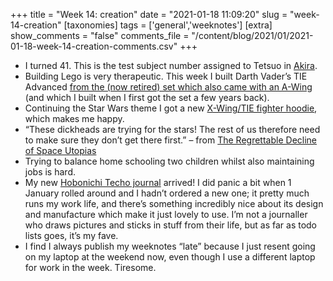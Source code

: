 +++
title = "Week 14: creation"
date = "2021-01-18 11:09:20"
slug = "week-14-creation"
[taxonomies]
tags = ['general','weeknotes']
[extra]
show_comments = "false"
comments_file = "/content/blog/2021/01/2021-01-18-week-14-creation-comments.csv"
+++

- I turned 41. This is the test subject number assigned to Tetsuo in [Akira](https://en.wikipedia.org/wiki/Akira_(1988_film)).
- Building Lego is very therapeutic. This week I built Darth Vader’s TIE Advanced [from the (now retired) set which also came with an A-Wing](https://www.lego.com/en-gb/product/vader-s-tie-advanced-vs-a-wing-starfighter-75150) (and which I built when I first got the set a few years back).
- Continuing the Star Wars theme I got a new [X-Wing/TIE fighter hoodie](https://www.teepublic.com/en-gb/hoodie/1432614-may-25th-1977), which makes me happy.
- “These dickheads are trying for the stars! The rest of us therefore need to make sure they don’t get there first.” – from [The Regrettable Decline of Space Utopias](https://www.currentaffairs.org/2017/06/the-regrettable-decline-of-space-utopias)
- Trying to balance home schooling two children whilst also maintaining jobs is hard.
- My new [Hobonichi Techo journal](https://www.1101.com/store/techo/en/) arrived! I did panic a bit when 1 January rolled around and I hadn’t ordered a new one; it pretty much runs my work life, and there’s something incredibly nice about its design and manufacture which make it just lovely to use. I’m not a journaller who draws pictures and sticks in stuff from their life, but as far as todo lists goes, it’s my fave.
- I find I always publish my weeknotes “late” because I just resent going on my laptop at the weekend now, even though I use a different laptop for work in the week. Tiresome.
